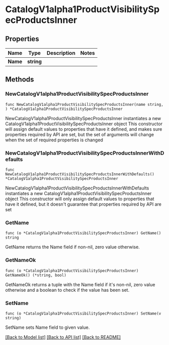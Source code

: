 # CatalogV1alpha1ProductVisibilitySpecProductsInner

## Properties

Name | Type | Description | Notes
------------ | ------------- | ------------- | -------------
**Name** | **string** |  | 

## Methods

### NewCatalogV1alpha1ProductVisibilitySpecProductsInner

`func NewCatalogV1alpha1ProductVisibilitySpecProductsInner(name string, ) *CatalogV1alpha1ProductVisibilitySpecProductsInner`

NewCatalogV1alpha1ProductVisibilitySpecProductsInner instantiates a new CatalogV1alpha1ProductVisibilitySpecProductsInner object
This constructor will assign default values to properties that have it defined,
and makes sure properties required by API are set, but the set of arguments
will change when the set of required properties is changed

### NewCatalogV1alpha1ProductVisibilitySpecProductsInnerWithDefaults

`func NewCatalogV1alpha1ProductVisibilitySpecProductsInnerWithDefaults() *CatalogV1alpha1ProductVisibilitySpecProductsInner`

NewCatalogV1alpha1ProductVisibilitySpecProductsInnerWithDefaults instantiates a new CatalogV1alpha1ProductVisibilitySpecProductsInner object
This constructor will only assign default values to properties that have it defined,
but it doesn't guarantee that properties required by API are set

### GetName

`func (o *CatalogV1alpha1ProductVisibilitySpecProductsInner) GetName() string`

GetName returns the Name field if non-nil, zero value otherwise.

### GetNameOk

`func (o *CatalogV1alpha1ProductVisibilitySpecProductsInner) GetNameOk() (*string, bool)`

GetNameOk returns a tuple with the Name field if it's non-nil, zero value otherwise
and a boolean to check if the value has been set.

### SetName

`func (o *CatalogV1alpha1ProductVisibilitySpecProductsInner) SetName(v string)`

SetName sets Name field to given value.



[[Back to Model list]](../README.md#documentation-for-models) [[Back to API list]](../README.md#documentation-for-api-endpoints) [[Back to README]](../README.md)



